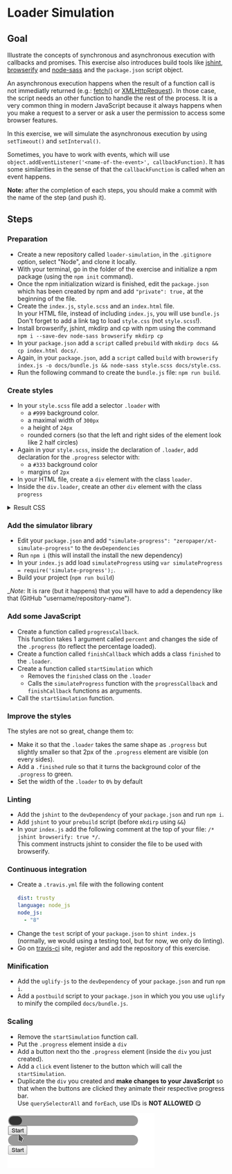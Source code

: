 # Loader Simulation

## Goal

Illustrate the concepts of synchronous and asynchronous execution with callbacks and promises.
This exercise also introduces build tools like [jshint](http://jshint.com/), [browserify](http://browserify.org/) and [node-sass](https://github.com/sass/node-sass) and the `package.json` script object.

An asynchronous execution happens when the result of a function call is not immediatly returned (e.g.: [fetch()](http://devdocs.io/dom/windoworworkerglobalscope/fetch) or [XMLHttpRequest](http://devdocs.io/dom/xmlhttprequest)).
In those case, the script needs an other function to handle the rest of the process.
It is a very common thing in modern JavaScript because it always happens when you make a request to a server or ask a user the permission to access some browser features.

In this exercise, we will simulate the asynchronous execution by using `setTimeout()` and `setInterval()`.

Sometimes, you have to work with events, which will use `object.addEventListener('<name-of-the-event>', callbackFunction)`.
It has some similarities in the sense of that the `callbackFunction` is called when an event happens.

__Note:__ after the completion of each steps, you should make a commit with the name of the step (and push it).

## Steps

### Preparation

- Create a new repository called `loader-simulation`, in the `.gitignore` option, select "Node", and clone it locally.
- With your terminal, go in the folder of the exercise and initialize a npm package (using the `npm init` command).
- Once the npm initialization wizard is finished, edit the `package.json` which has been created by npm and add `"private": true,` at the beginning of the file.
- Create the `index.js`, `style.scss` and an `index.html` file.  
  In your HTML file, instead of including `index.js`, you will use `bundle.js`  
  Don't forget to add a link tag to load `style.css` (not `style.scss`!).
- Install browserify, jshint, mkdirp and cp with npm using the command `npm i --save-dev node-sass browserify mkdirp cp`
- In your `package.json` add a `script` called `prebuild` with `mkdirp docs && cp index.html docs/`. 
- Again, in your `package.json`, add a `script` called `build` with `browserify index.js -o docs/bundle.js && node-sass style.scss docs/style.css`.
- Run the following command to create the `bundle.js` file: `npm run build`.

### Create styles

- In your `style.scss` file add a selector `.loader` with
  - a `#999` background color.
  - a maximal width of `300px`
  - a height of `24px`
  - rounded corners (so that the left and right sides of the element look like 2 half circles)
- Again in your `style.scss`, inside the declaration of `.loader`, add declaration for the `.progress` selector with:
  - a `#333` background color
  - margins of `2px`
- In your HTML file, create a `div` element with the class `loader`.
- Inside the `div.loader`, create an other `div` element with the class `progress`

<details>
<summary>Result CSS</summary>

The resulting CSS should look like:

````css
.loader {
  /* loader styles */
}

.loader .progress {
  /* loader progress styles */
}
````

</details>

### Add the simulator library

- Edit your `package.json` and add `"simulate-progress": "zeropaper/xt-simulate-progress"` to the `devDependencies`
- Run `npm i` (this will install the install the new dependency)
- In your `index.js` add load `simulateProgress` using `var simulateProgress = require('simulate-progress');`.
- Build your project (`npm run build`)

__Note:_ It is rare (but it happens) that you will have to add a dependency like that (GitHub "username/repository-name").

### Add some JavaScript

- Create a function called `progressCallback`.  
  This function takes 1 argument called `percent` and changes the side of the `.progress` (to reflect the percentage loaded).
- Create a function called `finishCallback` which adds a class `finished` to the `.loader`.
- Create a function called `startSimulation` which 
  - Removes the `finished` class on the `.loader`
  - Calls the `simulateProgress` function with the `progressCallback` and `finishCallback` functions as arguments.
- Call the `startSimulation` function.

### Improve the styles

The styles are not so great, change them to:

- Make it so that the `.loader` takes the same shape as `.progress` but slightly smaller so that 2px of the `.progress` element are visible (on every sides).
- Add a `.finished` rule so that it turns the background color of the `.progress` to green.
- Set the width of the `.loader` to `0%` by default

### Linting

- Add the `jshint` to the `devDependency` of your `package.json` and run `npm i`.
- Add `jshint` to your `prebuild` script (before `mkdirp` using `&&`)
- In your `index.js` add the following comment at the top of your file: `/* jshint browserify: true */`.  
  This comment instructs jshint to consider the file to be used with browserify.

### Continuous integration

- Create a `.travis.yml` file with the following content
  ````yaml
  dist: trusty
  language: node_js
  node_js:
    - "8"
  ````
- Change the `test` script of your `package.json` to `shint index.js` (normally, we would using a testing tool, but for now, we only do linting).
- Go on [travis-ci](https://travis-ci.org/) site, register and add the repository of this exercise.

### Minification

- Add the `uglify-js` to the `devDependency` of your `package.json` and run `npm i`.
- Add a `postbuild` script to your `package.json` in which you you use `uglify` to minify the compiled `docs/bundle.js`.

### Scaling

- Remove the `startSimulation` function call.
- Put the `.progress` element inside a `div`
- Add a button next tho the `.progress` element (inside the `div` you just created).
- Add a `click` event listener to the button which will call the `startSimulation`.
- Duplicate the `div` you created and __make changes to your JavaScript__ so that when the buttons are clicked they animate their respective progress bar.  
  Use `querySelectorAll` and `forEach`, use IDs is __NOT ALLOWED__ 😋
  
![lame GIF](/progress.gif?raw=true "Should look more or less like that")
